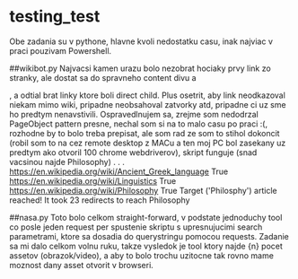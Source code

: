 # testing_test

Obe zadania su v pythone, hlavne kvoli nedostatku casu, inak najviac v praci pouzivam Powershell.

##wikibot.py
Najvacsi kamen urazu bolo nezobrat hociaky prvy link zo stranky, ale dostat sa do spravneho content divu a <p>, a odtial brat linky ktore boli direct child.
Plus osetrit, aby link neodkazoval niekam mimo wiki, pripadne neobsahoval zatvorky atd, pripadne ci uz sme ho predtym nenavstivili.
Ospravedlnujem sa, zrejme som nedodrzal PageObject pattern presne, nechal som si na to malo casu po praci :(, rozhodne by to bolo treba prepisat,
ale som rad ze som to stihol dokoncit (robil som to na cez remote desktop z MACu a ten moj PC bol zasekany uz predtym ako otvoril 100 chrome webdriverov),
skript funguje (snad vacsinou najde Philosophy)
.
.
.
https://en.wikipedia.org/wiki/Ancient_Greek_language
True
https://en.wikipedia.org/wiki/Linguistics
True
https://en.wikipedia.org/wiki/Philosophy
True
Target ('Philosphy') article reached!
It took 23 redirects to reach Philosophy

##nasa.py
Toto bolo celkom straight-forward, v podstate jednoduchy tool co posle jeden request per spustenie skriptu s upresnujucimi search parametrami,
ktore sa dosadia do querystringu pomocou requests.
Zadanie sa mi dalo celkom volnu ruku, takze vysledok je tool ktory najde {n} pocet assetov (obrazok/video),
a aby to bolo trochu uzitocne tak rovno mame moznost dany asset otvorit v browseri.
